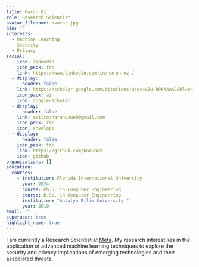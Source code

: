 ```yaml
---
title: Harun Oz
role: Research Scientist
avatar_filename: avatar.jpg
bio: ""
interests:
  - Machine Learning
  - Security
  - Privacy
social:
  - icon: linkedin
    icon_pack: fab
    link: https://www.linkedin.com/in/harun-oz-/
  - display:
      header: false
    link: https://scholar.google.com/citations?user=VBU-R9kAAAAJ&hl=en
    icon_pack: ai
    icon: google-scholar
  - display:
      header: false
    link: mailto:harunozweb@gmail.com
    icon_pack: far
    icon: envelope
  - display:
      header: false
    icon_pack: fab
    link: https://github.com/harunoz
    icon: github
organizations: []
education:
  courses:
    - institution: Florida International University
      year: 2024
      course: Ph.D. in Computer Engineering
    - course: B.Sc. in Computer Engineering
      institution: "Antalya Bilim University "
      year: 2019
email: ""
superuser: true
highlight_name: true
---
```

I am currently a Research Scientist at [Meta](https://research.facebook.com/). My research interest lies in the application of advanced machine learning techniques to explore the security and privacy implications of emerging technologies and their associated threats.
